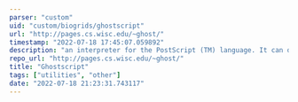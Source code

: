 ```yaml
---
parser: "custom"
uid: "custom/biogrids/ghostscript"
url: "http://pages.cs.wisc.edu/~ghost/"
timestamp: "2022-07-18 17:45:07.059892"
description: "an interpreter for the PostScript (TM) language. It can display and convert postscript files. Software can be involved with gs command."
repo_url: "http://pages.cs.wisc.edu/~ghost/"
title: "Ghostscript"
tags: ["utilities", "other"]
date: "2022-07-18 21:23:31.743117"
---
```

